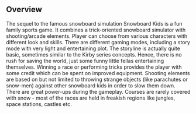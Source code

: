 ## Overview

The sequel to the famous snowboard simulation Snowboard Kids is a fun family sports game. It combines a trick-oriented snowboard simulator with shooting/arcade elements. Player can choose from various characters with different look and skills. There are different gaming modes, including a story mode with very light and entertaining plot. The storyline is actually quite basic, sometimes similar to the Kirby series concepts. Hence, there is no rush for saving the world, just some funny little fellas entertaining themselves. Winning a race or performing tricks provides the player with some credit which can be spent on improved equipment. Shooting elements are based on but not limited to throwing strange objects (like parachutes or snow-men) against other snowboard kids in order to slow them down. There are great power-ups during the gameplay. Courses are rarely covered with snow - most of the races are held in freakish regions like jungles, space stations, castles etc.